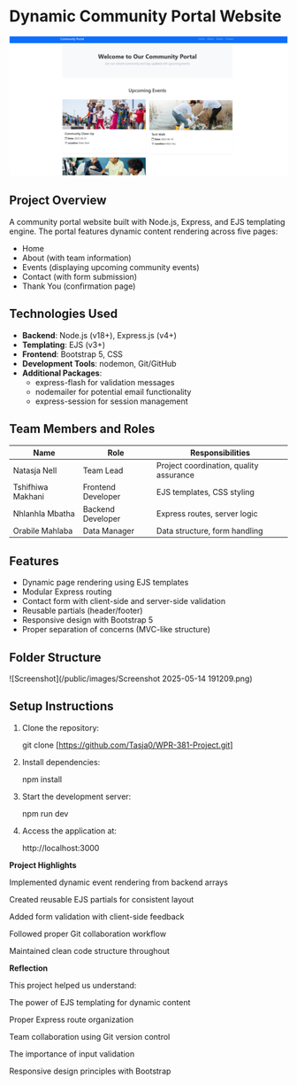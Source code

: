 # Dynamic Community Portal Website

![Project Screenshot](/public/images/image.png)

## Project Overview
A community portal website built with Node.js, Express, and EJS templating engine. The portal features dynamic content rendering across five pages:
- Home
- About (with team information)
- Events (displaying upcoming community events)
- Contact (with form submission)
- Thank You (confirmation page)

## Technologies Used
- **Backend**: Node.js (v18+), Express.js (v4+)
- **Templating**: EJS (v3+)
- **Frontend**: Bootstrap 5, CSS
- **Development Tools**: nodemon, Git/GitHub
- **Additional Packages**: 
  - express-flash for validation messages
  - nodemailer for potential email functionality
  - express-session for session management

## Team Members and Roles
| Name                | Role                  | Responsibilities |
|---------------------|-----------------------|------------------|
| Natasja Nell        | Team Lead             | Project coordination, quality assurance |
| Tshifhiwa Makhani   | Frontend Developer    | EJS templates, CSS styling |
| Nhlanhla Mbatha     | Backend Developer     | Express routes, server logic |
| Orabile Mahlaba     | Data Manager          | Data structure, form handling |

## Features
- Dynamic page rendering using EJS templates
- Modular Express routing
- Contact form with client-side and server-side validation
- Reusable partials (header/footer)
- Responsive design with Bootstrap 5
- Proper separation of concerns (MVC-like structure)

## Folder Structure 

![Screenshot](/public/images/Screenshot 2025-05-14 191209.png)

## Setup Instructions
1. Clone the repository:
   
   git clone [https://github.com/Tasja0/WPR-381-Project.git]

2. Install dependencies:

    npm install

3. Start the development server:

    npm run dev

4. Access the application at:

    http://localhost:3000

**Project Highlights**

Implemented dynamic event rendering from backend arrays

Created reusable EJS partials for consistent layout

Added form validation with client-side feedback

Followed proper Git collaboration workflow

Maintained clean code structure throughout

**Reflection**

This project helped us understand:

The power of EJS templating for dynamic content

Proper Express route organization

Team collaboration using Git version control

The importance of input validation

Responsive design principles with Bootstrap